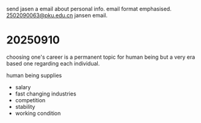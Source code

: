 send jasen a email about personal info. 
email format emphasised. 
2502090063@pku.edu.cn jansen email.


# 20250910

choosing one's career is a permanent topic for human being but a very era based one regarding each individual. 


human being supplies

- salary
- fast changing industries
- competition
- stability
- working condition







